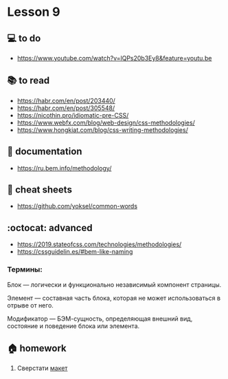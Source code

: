 
# Lesson 9

## :computer: to do
* https://www.youtube.com/watch?v=lQPs20b3Ey8&feature=youtu.be

## :books: to read
* https://habr.com/en/post/203440/
* https://habr.com/en/post/305548/
* https://nicothin.pro/idiomatic-pre-CSS/
* https://www.webfx.com/blog/web-design/css-methodologies/
* https://www.hongkiat.com/blog/css-writing-methodologies/


## :notebook: documentation
* https://ru.bem.info/methodology/


## :pushpin: cheat sheets
* https://github.com/yoksel/common-words


## :octocat: advanced
* https://2019.stateofcss.com/technologies/methodologies/
* https://cssguidelin.es/#bem-like-naming

### Термины:
Блок — логически и функционально независимый компонент страницы.

Элемент — составная часть блока, которая не может использоваться в отрыве от него. 

Модификатор — БЭМ-сущность, определяющая внешний вид, состояние и поведение блока или элемента.

## :house: homework
1. Сверстати [макет](./hw9.psd)

<!-- ## :muscle: practice -->

  
<!-- ## :nerd_face: in addition
